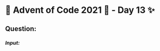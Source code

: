 # :christmas_tree: Advent of Code 2021 :christmas_tree: - Day 13 :sparkles:
## Question: 
>
>
>

### *Input:*

>
>
>